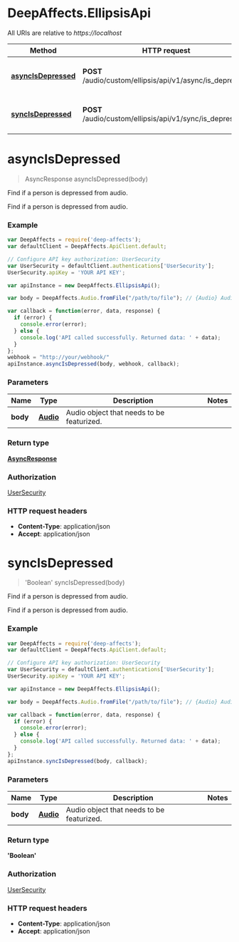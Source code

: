 # DeepAffects.EllipsisApi

All URIs are relative to *https://localhost*

Method | HTTP request | Description
------------- | ------------- | -------------
[**asyncIsDepressed**](EllipsisApi.md#asyncIsDepressed) | **POST** /audio/custom/ellipsis/api/v1/async/is_depressed | Find if a person is depressed from audio.
[**syncIsDepressed**](EllipsisApi.md#syncIsDepressed) | **POST** /audio/custom/ellipsis/api/v1/sync/is_depressed | Find if a person is depressed from audio.


<a name="asyncIsDepressed"></a>
# **asyncIsDepressed**
> AsyncResponse asyncIsDepressed(body)

Find if a person is depressed from audio.

Find if a person is depressed from audio.

### Example
```javascript
var DeepAffects = require('deep-affects');
var defaultClient = DeepAffects.ApiClient.default;

// Configure API key authorization: UserSecurity
var UserSecurity = defaultClient.authentications['UserSecurity'];
UserSecurity.apiKey = 'YOUR API KEY';

var apiInstance = new DeepAffects.EllipsisApi();

var body = DeepAffects.Audio.fromFile("/path/to/file"); // {Audio} Audio object

var callback = function(error, data, response) {
  if (error) {
    console.error(error);
  } else {
    console.log('API called successfully. Returned data: ' + data);
  }
};
webhook = "http://your/webhook/"
apiInstance.asyncIsDepressed(body, webhook, callback);
```

### Parameters

Name | Type | Description  | Notes
------------- | ------------- | ------------- | -------------
 **body** | [**Audio**](Audio.md)| Audio object that needs to be featurized. |

### Return type

[**AsyncResponse**](AsyncResponse.md)

### Authorization

[UserSecurity](../README.md#UserSecurity)

### HTTP request headers

 - **Content-Type**: application/json
 - **Accept**: application/json

<a name="syncIsDepressed"></a>
# **syncIsDepressed**
> &#39;Boolean&#39; syncIsDepressed(body)

Find if a person is depressed from audio.

Find if a person is depressed from audio.

### Example
```javascript
var DeepAffects = require('deep-affects');
var defaultClient = DeepAffects.ApiClient.default;

// Configure API key authorization: UserSecurity
var UserSecurity = defaultClient.authentications['UserSecurity'];
UserSecurity.apiKey = 'YOUR API KEY';

var apiInstance = new DeepAffects.EllipsisApi();

var body = DeepAffects.Audio.fromFile("/path/to/file"); // {Audio} Audio object

var callback = function(error, data, response) {
  if (error) {
    console.error(error);
  } else {
    console.log('API called successfully. Returned data: ' + data);
  }
};
apiInstance.syncIsDepressed(body, callback);
```

### Parameters

Name | Type | Description  | Notes
------------- | ------------- | ------------- | -------------
 **body** | [**Audio**](Audio.md)| Audio object that needs to be featurized. |

### Return type

**&#39;Boolean&#39;**

### Authorization

[UserSecurity](../README.md#UserSecurity)

### HTTP request headers

 - **Content-Type**: application/json
 - **Accept**: application/json
